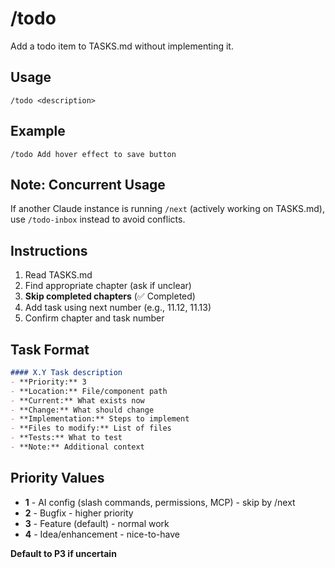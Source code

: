 # /todo

Add a todo item to TASKS.md without implementing it.

## Usage

```
/todo <description>
```

## Example

```
/todo Add hover effect to save button
```

## Note: Concurrent Usage

If another Claude instance is running `/next` (actively working on TASKS.md), use `/todo-inbox` instead to avoid conflicts.

## Instructions

1. Read TASKS.md
2. Find appropriate chapter (ask if unclear)
3. **Skip completed chapters** (✅ Completed)
4. Add task using next number (e.g., 11.12, 11.13)
5. Confirm chapter and task number

## Task Format

```markdown
#### X.Y Task description
- **Priority:** 3
- **Location:** File/component path
- **Current:** What exists now
- **Change:** What should change
- **Implementation:** Steps to implement
- **Files to modify:** List of files
- **Tests:** What to test
- **Note:** Additional context
```

## Priority Values

- **1** - AI config (slash commands, permissions, MCP) - skip by /next
- **2** - Bugfix - higher priority
- **3** - Feature (default) - normal work
- **4** - Idea/enhancement - nice-to-have

**Default to P3 if uncertain**
